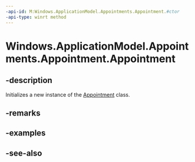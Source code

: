 ```yaml
---
-api-id: M:Windows.ApplicationModel.Appointments.Appointment.#ctor
-api-type: winrt method
---
```


<!-- Method syntax
public Appointment()
-->

# Windows.ApplicationModel.Appointments.Appointment.Appointment

## -description
Initializes a new instance of the [Appointment](appointment.md) class.

## -remarks

## -examples

## -see-also
